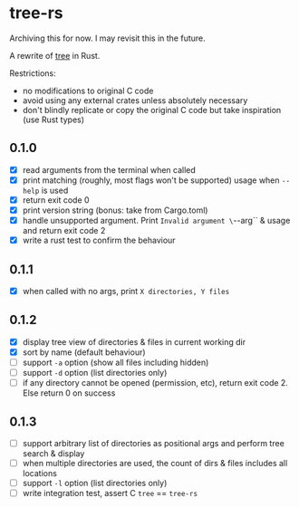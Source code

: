 # tree-rs
Archiving this for now. I may revisit this in the future.

A rewrite of [tree](https://github.com/Old-Man-Programmer/tree) in Rust.

Restrictions:
- no modifications to original C code
- avoid using any external crates unless absolutely necessary
- don't blindly replicate or copy the original C code but take inspiration (use Rust types)

## 0.1.0
- [x] read arguments from the terminal when called
- [x] print matching (roughly, most flags won't be supported) usage when `--help` is used
- [x] return exit code 0
- [x] print version string (bonus: take from Cargo.toml)
- [x] handle unsupported argument. Print `Invalid argument \`--arg\`` & usage and return exit code 2
- [x] write a rust test to confirm the behaviour

## 0.1.1
- [x] when called with no args, print `X directories, Y files`

## 0.1.2
- [x] display tree view of directories & files in current working dir
- [x] sort by name (default behaviour)
- [ ] support `-a` option (show all files including hidden)
- [ ] support `-d` option (list directories only)
- [ ] if any directory cannot be opened (permission, etc), return exit code 2. Else return 0 on success

## 0.1.3
- [ ] support arbitrary list of directories as positional args and perform tree search & display
- [ ] when multiple directories are used, the count of dirs & files includes all locations
- [ ] support `-l` option (list directories only)
- [ ] write integration test, assert C `tree` == `tree-rs`
